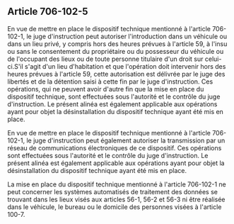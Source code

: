 Article 706-102-5
----
En vue de mettre en place le dispositif technique mentionné à l'article
706-102-1, le juge d'instruction peut autoriser l'introduction dans un véhicule
ou dans un lieu privé, y compris hors des heures prévues à l'article 59, à
l'insu ou sans le consentement du propriétaire ou du possesseur du véhicule ou
de l'occupant des lieux ou de toute personne titulaire d'un droit sur celui-
ci.S'il s'agit d'un lieu d'habitation et que l'opération doit intervenir hors
des heures prévues à l'article 59, cette autorisation est délivrée par le juge
des libertés et de la détention saisi à cette fin par le juge d'instruction. Ces
opérations, qui ne peuvent avoir d'autre fin que la mise en place du dispositif
technique, sont effectuées sous l'autorité et le contrôle du juge d'instruction.
Le présent alinéa est également applicable aux opérations ayant pour objet la
désinstallation du dispositif technique ayant été mis en place.

En vue de mettre en place le dispositif technique mentionné à l'article
706-102-1, le juge d'instruction peut également autoriser la transmission par un
réseau de communications électroniques de ce dispositif. Ces opérations sont
effectuées sous l'autorité et le contrôle du juge d'instruction. Le présent
alinéa est également applicable aux opérations ayant pour objet la
désinstallation du dispositif technique ayant été mis en place.

La mise en place du dispositif technique mentionné à l'article 706-102-1 ne peut
concerner les systèmes automatisés de traitement des données se trouvant dans
les lieux visés aux articles 56-1, 56-2 et 56-3 ni être réalisée dans le
véhicule, le bureau ou le domicile des personnes visées à l'article 100-7.
